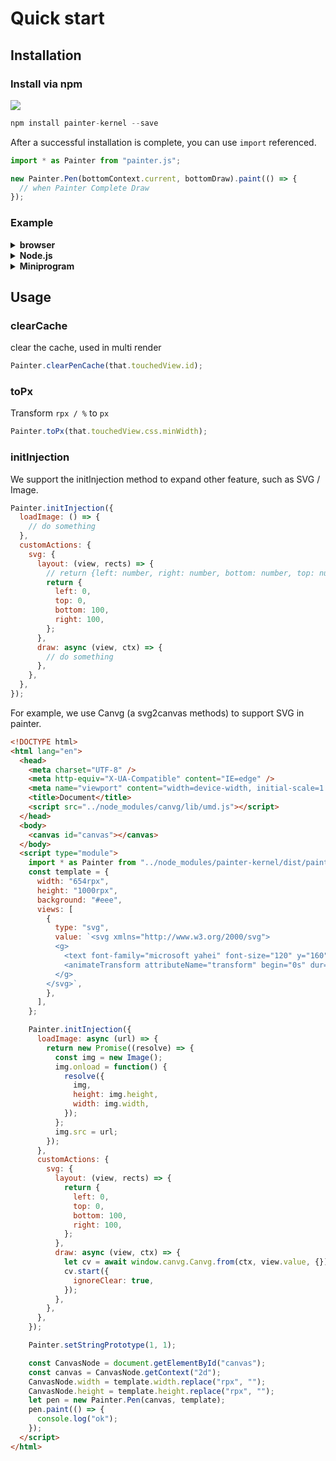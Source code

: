 # Quick start

## Installation

### Install via npm

[![](https://img.shields.io/npm/v/painter-kernel.svg?style=flat-square#align=left&display=inline&height=20&originHeight=20&originWidth=80&search=&status=done&width=80#align=left&display=inline&height=20&originHeight=20&originWidth=88&status=done&style=none&width=88)](https://www.npmjs.com/package/painter-kernel)

```javascript
npm install painter-kernel --save
```

After a successful installation is complete, you can use `import` referenced.

```js
import * as Painter from "painter.js";

new Painter.Pen(bottomContext.current, bottomDraw).paint(() => {
  // when Painter Complete Draw
});
```

### Example

<details>
  <summary>
    <b>browser</b>
  </summary>
  ```html
  <!DOCTYPE html>
  <html lang="en">
  <head>
    <script src="../node_modules/canvg/lib/umd.js"></script>
  </head>
  <body>
    <canvas id="canvas"></canvas>
  </body>
  <script type="module">
    import * as Painter from '../node_modules/painter-kernel/dist/painter.js';
    const CanvasNode = document.getElementById('canvas');
    const canvas = CanvasNode.getContext('2d');
    const template = {
      width: "654rpx",
      height: "1000rpx",
      background: "#eee",
      views: [
        {
          type: 'rect',
          css: {
            width: '200rpx',
            right: '20rpx',
            top: '30rpx',
            height: '100rpx',
            borderRadius: '100%',
            shadow: '10rpx 10rpx 5rpx #888888',
            color: 'linear-gradient(-135deg, #fedcba 0%, rgba(18, 52, 86, 1) 20%, #987 80%)',
          },
        },
      ],
    };
    let pen = new Painter.Pen(canvas, template);
    pen.paint(() => {
      console.log('ok');
    });
  </script>
  </html>
  ```
</details>

<details>
  <summary>
    <b>Node.js</b>
  </summary>
  ```js
  import * as Canvas from 'canvas';
  import * as Painter from 'painter-kernel';
  const CanvasNode = Canvas.createCanvas(800, 600);
  const canvas = canvas.getContext('2d');
  const template = {
      width: "654rpx",
      height: "1000rpx",
      background: "#eee",
      views: [
        {
          type: 'rect',
          css: {
            width: '200rpx',
            right: '20rpx',
            top: '30rpx',
            height: '100rpx',
            borderRadius: '100%',
            shadow: '10rpx 10rpx 5rpx #888888',
            color: 'linear-gradient(-135deg, #fedcba 0%, rgba(18, 52, 86, 1) 20%, #987 80%)',
          },
        },
      ],
    };
  let pen = new Painter.Pen(canvas, template);
  pen.paint(() => {
    console.log('ok');
  });
  ```

</details>

<details>
<summary>
<b>Miniprogram </b>
</summary>
For Taro:
由于多端小程序的特殊性，为了抹平 canvas2D Api 的差异性，我们除了接入 painter-kernel，还需要另外接入[适配层](https://github.com/Kujiale-Mobile/Painter/blob/master/components/painter/lib/wx-canvas.js)文件。

```tsx
import * as Painter from "painter-kernel";
import WxCanvas from "./lib/wx-canvas";

const Index: FC<IPainterProps> = (props: IPainterProps) => {
  useEffect(() => {});
  const photoContext = useRef<WxCanvas>();
  const template = {
    width: "654rpx",
    height: "1000rpx",
    background: "#eee",
    views: [
      {
        type: "rect",
        css: {
          width: "200rpx",
          right: "20rpx",
          top: "30rpx",
          height: "100rpx",
          borderRadius: "100%",
          shadow: "10rpx 10rpx 5rpx #888888",
          color:
            "linear-gradient(-135deg, #fedcba 0%, rgba(18, 52, 86, 1) 20%, #987 80%)",
        },
      },
    ],
  };
  function getCanvasContext(use2D, id): Promise<WxCanvas> {
    return new Promise((resolve) => {
      if (use2D) {
        const query = Taro.createSelectorQuery().in(getCurrentInstance().page!);
        const selectId = `#${id}`;
        query
          .select(selectId)
          .fields({ node: true, size: true })
          .exec((res) => {
            that.canvasNode = res[0].node;
            const ctx = that.canvasNode!.getContext("2d");
            const wxCanvas = new WxCanvas("2d", ctx, id, true, that.canvasNode);
            resolve(wxCanvas);
          });
      } else {
        const temp = Taro.createCanvasContext(id, getCurrentInstance().page!);
        resolve(new WxCanvas("mina", temp, id, true));
      }
    });
  }
  photoContext.current ||
    (photoContext.current = await getCanvasContext(props.use2D, "photo"));
  new Painter.Pen(photoContext.current, template).paint(() => {
    photoContext.current!.draw();
  });
};
```

为了降低大家在小程序端的使用成本，我们封装了 Taro 版本的的组件。

```shell
// Taro2.0
npm i mina-painter
// Taro3.0
npm i painter-taro-3
```

使用方法：

```tsx
import { Painter } from 'painter-taro-3';
// or import { Painter } from 'mina-painter';
const paintPalette = {
  // template
}
function onImgOK(path) {
    // output imagePath
}

<Painter
  customStyle="margin-left: 40rpx; height: 1000rpx;"
  palette={paintPalette}
  onImgOK={onImgOK}
  use2D
/>
```

</details>

## Usage

### clearCache

clear the cache, used in multi render

```js
Painter.clearPenCache(that.touchedView.id);
```

### toPx

Transform `rpx / %` to `px`

```js
Painter.toPx(that.touchedView.css.minWidth);
```

### initInjection

We support the initInjection method to expand other feature, such as SVG / Image.

```js
Painter.initInjection({
  loadImage: () => {
    // do something
  },
  customActions: {
    svg: {
      layout: (view, rects) => {
        // return {left: number, right: number, bottom: number, top: number}
        return {
          left: 0,
          top: 0,
          bottom: 100,
          right: 100,
        };
      },
      draw: async (view, ctx) => {
        // do something
      },
    },
  },
});
```

For example, we use Canvg (a svg2canvas methods) to support SVG in painter.

```html
<!DOCTYPE html>
<html lang="en">
  <head>
    <meta charset="UTF-8" />
    <meta http-equiv="X-UA-Compatible" content="IE=edge" />
    <meta name="viewport" content="width=device-width, initial-scale=1.0" />
    <title>Document</title>
    <script src="../node_modules/canvg/lib/umd.js"></script>
  </head>
  <body>
    <canvas id="canvas"></canvas>
  </body>
  <script type="module">
    import * as Painter from "../node_modules/painter-kernel/dist/painter.js";
    const template = {
      width: "654rpx",
      height: "1000rpx",
      background: "#eee",
      views: [
        {
          type: "svg",
          value: `<svg xmlns="http://www.w3.org/2000/svg">
          <g> 
            <text font-family="microsoft yahei" font-size="120" y="160" x="160">马</text>
            <animateTransform attributeName="transform" begin="0s" dur="10s" type="rotate" from="0 160 160" to="360 160 160" repeatCount="indefinite"/>
          </g>
        </svg>`,
        },
      ],
    };

    Painter.initInjection({
      loadImage: async (url) => {
        return new Promise((resolve) => {
          const img = new Image();
          img.onload = function() {
            resolve({
              img,
              height: img.height,
              width: img.width,
            });
          };
          img.src = url;
        });
      },
      customActions: {
        svg: {
          layout: (view, rects) => {
            return {
              left: 0,
              top: 0,
              bottom: 100,
              right: 100,
            };
          },
          draw: async (view, ctx) => {
            let cv = await window.canvg.Canvg.from(ctx, view.value, {});
            cv.start({
              ignoreClear: true,
            });
          },
        },
      },
    });

    Painter.setStringPrototype(1, 1);

    const CanvasNode = document.getElementById("canvas");
    const canvas = CanvasNode.getContext("2d");
    CanvasNode.width = template.width.replace("rpx", "");
    CanvasNode.height = template.height.replace("rpx", "");
    let pen = new Painter.Pen(canvas, template);
    pen.paint(() => {
      console.log("ok");
    });
  </script>
</html>
```
